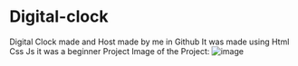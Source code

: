 # Digital-clock
Digital Clock made and Host made by me in Github
It was made using Html Css Js
it was a beginner Project
Image of the Project:
![image](https://github.com/MRGenesis100/Digital-clock/assets/115592225/d52d2285-7d3d-4d44-8484-609af7e7ace3)
